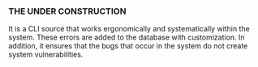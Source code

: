 ### THE UNDER CONSTRUCTION
It is a CLI source that works ergonomically and systematically within the system. These errors are added to the database with customization. In addition, it ensures that the bugs that occur in the system do not create system vulnerabilities.